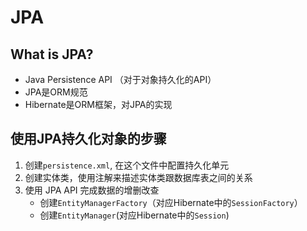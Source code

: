 # JPA

## What is JPA?

- Java Persistence API （对于对象持久化的API）
- JPA是ORM规范
- Hibernate是ORM框架，对JPA的实现

##  使用JPA持久化对象的步骤

1. 创建`persistence.xml`, 在这个文件中配置持久化单元
2. 创建实体类，使用注解来描述实体类跟数据库表之间的关系
3. 使用 JPA API 完成数据的增删改查
   - 创建`EntityManagerFactory`（对应Hibernate中的`SessionFactory`）
   - 创建`EntityManager`(对应Hibernate中的`Session`)